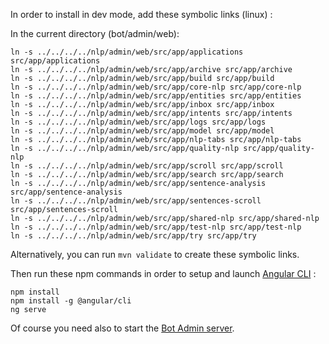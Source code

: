 In order to install in dev mode, add these symbolic links (linux) :

In the current directory (bot/admin/web):

```
ln -s ../../../../nlp/admin/web/src/app/applications src/app/applications
ln -s ../../../../nlp/admin/web/src/app/archive src/app/archive
ln -s ../../../../nlp/admin/web/src/app/build src/app/build
ln -s ../../../../nlp/admin/web/src/app/core-nlp src/app/core-nlp
ln -s ../../../../nlp/admin/web/src/app/entities src/app/entities
ln -s ../../../../nlp/admin/web/src/app/inbox src/app/inbox
ln -s ../../../../nlp/admin/web/src/app/intents src/app/intents
ln -s ../../../../nlp/admin/web/src/app/logs src/app/logs
ln -s ../../../../nlp/admin/web/src/app/model src/app/model
ln -s ../../../../nlp/admin/web/src/app/nlp-tabs src/app/nlp-tabs
ln -s ../../../../nlp/admin/web/src/app/quality-nlp src/app/quality-nlp
ln -s ../../../../nlp/admin/web/src/app/scroll src/app/scroll
ln -s ../../../../nlp/admin/web/src/app/search src/app/search
ln -s ../../../../nlp/admin/web/src/app/sentence-analysis src/app/sentence-analysis
ln -s ../../../../nlp/admin/web/src/app/sentences-scroll src/app/sentences-scroll
ln -s ../../../../nlp/admin/web/src/app/shared-nlp src/app/shared-nlp
ln -s ../../../../nlp/admin/web/src/app/test-nlp src/app/test-nlp
ln -s ../../../../nlp/admin/web/src/app/try src/app/try
```

Alternatively, you can run ```mvn validate``` to create these symbolic links.
 

Then run these npm commands in order to setup and launch [Angular CLI](https://cli.angular.io/) :

```
npm install
npm install -g @angular/cli
ng serve
```

Of course you need also to start the [Bot Admin server](https://github.com/theopenconversationkit/tock/blob/master/.idea/runConfigurations/BotAdmin.xml).
